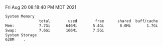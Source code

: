 Fri Aug 20 08:18:40 PM MDT 2021
```bash
System Memory
               total        used        free      shared  buff/cache   available
Mem:           7.7Gi       646Mi       5.4Gi       8.0Mi       1.7Gi       6.7Gi
Swap:          7.6Gi       166Mi       7.5Gi
System Storage
628M	.
```
```bash
